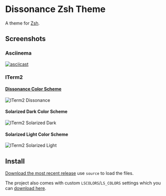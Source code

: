 # Dissonance Zsh Theme

A theme for [Zsh][zsh].

## Screenshots

### Asciinema

[![asciicast](https://asciinema.org/a/81174.png)](https://asciinema.org/a/81174)

### ITerm2

#### [Dissonance Color Scheme][theme-dissonance-iterm2]

![ITerm2 Dissonance](./screenshots/iterm2-dissonance)

#### Solarized Dark Color Scheme

![ITerm2 Solarized Dark](screenshots/iterm2-solarized-dark)

#### Solarized Light Color Scheme

![ITerm2 Solarized Light](screenshots/iterm2-solarized-light)

## Install

[Download the most recent release][download-prompt] use `source` to load the files.

The project also comes with custom `LSCOLORS`/`LS_COLORS` settings which you can [download here][download-ls].

[zsh]: http://www.zsh.org
[download-prompt]: https://raw.githubusercontent.com/RyanScottLewis/theme-dissonance-ranger/0.0.2/lib/dissonance-prompt-zsh
[download-ls]: https://raw.githubusercontent.com/RyanScottLewis/theme-dissonance-ranger/0.0.2/lib/dissonance-ls-zsh
[theme-dissonance-iterm2]: https://github.com/RyanScottLewis/theme-dissonance-iterm2
